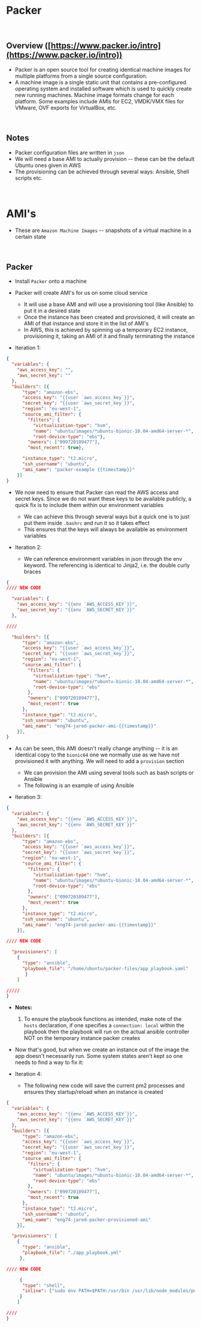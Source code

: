 # Packer

<br>

## Overview ([https://www.packer.io/intro](https://www.packer.io/intro))
- Packer is an open source tool for creating identical machine images for multiple platforms from a single source configuration.
- A machine image is a single static unit that contains a pre-configured operating system and installed software which is used to quickly create new running machines. Machine image formats change for each platform. Some examples include AMIs for EC2, VMDK/VMX files for VMware, OVF exports for VirtualBox, etc.

<br>

## Notes

- Packer configuration files are written in `json`
- We will need a base AMI to actually provision -- these can be the default Ubuntu ones given in AWS
- The provisioning can be achieved through several ways: Ansible, Shell scripts etc.

<br>

# AMI's

- These are `Amazon Machine Images` -- snapshots of a virtual machine in a certain state

<br>

## Packer

- Install `Packer` onto a machine

- Packer will create AMI's for us on some cloud service
    - It will use a base AMI and will use a provisioning tool (like Ansible) to put it in a desired state
    - Once the instance has been created and provisioned, it will create an AMI of that instance and store it in the list of AMI's
    - In AWS, this is achieved by spinning up a temporary EC2 instance, provisioning it, taking an AMI of it and finally terminating the instance

- Iteration 1:
```json
{
  "variables": {
    "aws_access_key": "",
    "aws_secret_key": ""
  },
  "builders": [{
      "type": "amazon-ebs",
      "access_key": "{{user `aws_access_key`}}",
      "secret_key": "{{user `aws_secret_key`}}",
      "region": "eu-west-1",
      "source_ami_filter": {
        "filters": {
          "virtualization-type": "hvm",
          "name": "ubuntu/images/*ubuntu-bionic-18.04-amd64-server-*",
          "root-device-type": "ebs"},
        "owners": ["099720109477"],
        "most_recent": true},

      "instance_type": "t2.micro",
      "ssh_username": "ubuntu",
      "ami_name": "packer-example {{timestamp}}"
    }]
}
```

- We now need to ensure that Packer can read the AWS access and secret keys. Since we do not want these keys to be available publicly, a quick fix is to include them within our environment variables
    - We can achieve this through several ways but a quick one is to just put them inside `.bashrc` and run it so it takes effect
    - This ensures that the keys will always be available as environment variables

- Iteration 2:
    - We can reference environment variables in json through the env keyword. The referencing is identical to Jinja2, i.e. the double curly braces
```json
{
//// NEW CODE

  "variables": {
    "aws_access_key": "{{env `AWS_ACCESS_KEY`}}",
    "aws_secret_key": "{{env `AWS_SECRET_KEY`}}"
  },

////

  "builders": [{
      "type": "amazon-ebs",
      "access_key": "{{user `aws_access_key`}}",
      "secret_key": "{{user `aws_secret_key`}}",
      "region": "eu-west-1",
      "source_ami_filter": {
        "filters": {
          "virtualization-type": "hvm",
          "name": "ubuntu/images/*ubuntu-bionic-18.04-amd64-server-*",
          "root-device-type": "ebs"
        },
        "owners": ["099720109477"],
        "most_recent": true
      },
      "instance_type": "t2.micro",
      "ssh_username": "ubuntu",
      "ami_name": "eng74-jared-packer-ami-{{timestamp}}"
    }],
}
```

- As can be seen, this AMI doesn't really change anything -- it is an identical copy to the `bionic64` one we normally use as we have not provisioned it with anything. We will need to add a `provision` section
    - We can provision the AMI using several tools such as bash scripts or Ansible
    - The following is an example of using Ansible

- Iteration 3:
```json
{
  "variables": {
    "aws_access_key": "{{env `AWS_ACCESS_KEY`}}",
    "aws_secret_key": "{{env `AWS_SECRET_KEY`}}"
  },
  "builders": [{
      "type": "amazon-ebs",
      "access_key": "{{user `aws_access_key`}}",
      "secret_key": "{{user `aws_secret_key`}}",
      "region": "eu-west-1",
      "source_ami_filter": {
        "filters": {
          "virtualization-type": "hvm",
          "name": "ubuntu/images/*ubuntu-bionic-18.04-amd64-server-*",
          "root-device-type": "ebs"
        },
        "owners": ["099720109477"],
        "most_recent": true
      },
      "instance_type": "t2.micro",
      "ssh_username": "ubuntu",
      "ami_name": "eng74-jared-packer-ami-{{timestamp}}"
    }],

//// NEW CODE

  "provisioners": [
    {
      "type": "ansible",
      "playbook_file": "/home/ubuntu/packer-files/app_playbook.yaml"
       }
    ]

/////
}
```

- **Notes:**
    1. To ensure the playbook functions as intended, make note of the `hosts` declaration, if one specifies a `connection: local` within the playbook then the playbook will run on the actual ansible controller NOT on the temporary instance packer creates

- Now that's good, but when we create an instance out of the image the app doesn't necessarily run. Some system states aren't kept so one needs to find a way to fix it:

- Iteration 4:
    - The following new code will save the current pm2 processes and ensures they startup/reload when an instance is created

```json
{
  "variables": {
    "aws_access_key": "{{env `AWS_ACCESS_KEY`}}",
    "aws_secret_key": "{{env `AWS_SECRET_KEY`}}"
  },
  "builders": [{
      "type": "amazon-ebs",
      "access_key": "{{user `aws_access_key`}}",
      "secret_key": "{{user `aws_secret_key`}}",
      "region": "eu-west-1",
      "source_ami_filter": {
        "filters": {
          "virtualization-type": "hvm",
          "name": "ubuntu/images/*ubuntu-bionic-18.04-amd64-server-*",
          "root-device-type": "ebs"
        },
        "owners": ["099720109477"],
        "most_recent": true
      },
      "instance_type": "t2.micro",
      "ssh_username": "ubuntu",
      "ami_name": "eng74-jared-packer-provisioned-ami"
    }],

  "provisioners": [
    {
      "type": "ansible",
      "playbook_file": "./app_playbook.yml"
     },

//// NEW CODE

     {
      "type": "shell",
      "inline": ["sudo env PATH=$PATH:/usr/bin /usr/lib/node_modules/pm2/bin/pm2 startup systemd -u ubuntu --hp /home/ubuntu", "pm2 save"]
     }
    ]

////
}
```
